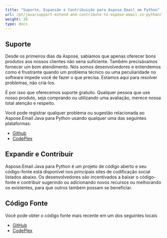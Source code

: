 ```yaml
---
title: "Suporte, Expansão e Contribuição para Aspose.Email em Python"
url: /pt/java/support-extend-and-contribute-to-aspose-email-in-python/
weight: 30
type: docs
---
```



## **Suporte**
Desde os primeiros dias da Aspose, sabíamos que apenas oferecer bons produtos aos nossos clientes não seria suficiente. Também precisávamos fornecer um bom atendimento. Nós somos desenvolvedores e entendemos como é frustrante quando um problema técnico ou uma peculiaridade no software impede você de fazer o que precisa. Estamos aqui para resolver problemas, não criá-los.

É por isso que oferecemos suporte gratuito. Qualquer pessoa que use nosso produto, seja comprando ou utilizando uma avaliação, merece nossa total atenção e respeito.

Você pode registrar qualquer problema ou sugestão relacionada ao Aspose.Email Java para Python usando qualquer uma das seguintes plataformas:

- [Github](https://github.com/aspose-email/Aspose.Email-for-Java/issues)
- [CodePlex](https://archive.codeplex.com/?p=asposeemailjavapython)
## **Expandir e Contribuir**
Aspose.Email Java para Python é um projeto de código aberto e seu código-fonte está disponível nos principais sites de codificação social listados abaixo. Os desenvolvedores são incentivados a baixar o código-fonte e contribuir sugerindo ou adicionando novos recursos ou melhorando os existentes, para que outros também possam se beneficiar.

## **Código Fonte**
Você pode obter o código fonte mais recente em um dos seguintes locais

- [GitHub](https://github.com/aspose-email/Aspose.Email-for-Java/releases/tag/Aspose.Email_Java_for_Python-v1.0)
- [CodePlex](https://archive.codeplex.com/?p=asposeemailjavapython)